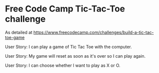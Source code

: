# Free Code Camp Tic-Tac-Toe challenge

As detailed at https://www.freecodecamp.com/challenges/build-a-tic-tac-toe-game

User Story: I can play a game of Tic Tac Toe with the computer.

User Story: My game will reset as soon as it's over so I can play again.

User Story: I can choose whether I want to play as X or O.
